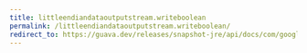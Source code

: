 ```yaml
---
title: littleendiandataoutputstream.writeboolean
permalink: /littleendiandataoutputstream.writeboolean/
redirect_to: https://guava.dev/releases/snapshot-jre/api/docs/com/google/common/io/LittleEndianDataOutputStream.html#writeBoolean-boolean-
---
```

